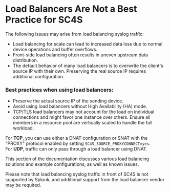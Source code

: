 # Load Balancers Are Not a Best Practice for SC4S

The following issues may arise from load balancing syslog traffic:

- Load balancing for scale can lead to increased data loss due to normal device operations and buffer overflows.
- Front-side load balancing often results in uneven upstream data distribution.
- The default behavior of many load balancers is to overwrite the client's source IP with their own. Preserving the real source IP requires additional configuration.

### Best practices when using load balancers:
- Preserve the actual source IP of the sending device.
- Avoid using load balancers without High Availability (HA) mode.
- TCP/TLS load balancers may not account for the load on individual connections and might favor one instance over others. Ensure all members in a resource pool are vertically scaled to handle the full workload.

For **TCP**, you can use either a DNAT configuration or SNAT with the "PROXY" protocol enabled by setting `SC4S_SOURCE_PROXYCONNECT=yes`.  
For **UDP**, traffic can only pass through a load balancer using DNAT.

This section of the documentation discusses various load balancing solutions and example configurations, as well as known issues.

Please note that load balancing syslog traffic in front of SC4S is not supported by Splunk, and additional support from the load balancer vendor may be required.